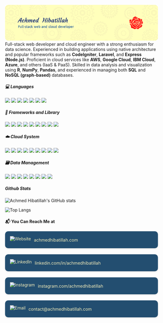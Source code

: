 ![Achmed Hibatillah](img/header.png)
Full-stack web developer and cloud engineer with a strong enthusiasm for data science. Experienced in building applications using native architecture and popular frameworks such as **CodeIgniter**, **Laravel**, and **Express (Node.js)**. Proficient in cloud services like **AWS**, **Google Cloud**, **IBM Cloud**, **Azure**, and others (IaaS & PaaS). Skilled in data analysis and visualization using **R**, **NumPy**, **Pandas**, and experienced in managing both **SQL** and **NoSQL (graph-based)** databases.

##### 💻 Languages
<img src="https://img.shields.io/badge/PHP-777BB4?style=for-the-badge&logo=php&logoColor=white" />
<img src="https://img.shields.io/badge/Python-FFD43B?style=for-the-badge&logo=python&logoColor=blue" />
<img src="https://img.shields.io/badge/R-276DC3?style=for-the-badge&logo=r&logoColor=white" />
<img src="https://img.shields.io/badge/JavaScript-323330?style=for-the-badge&logo=javascript&logoColor=F7DF1E" />
<img src="https://img.shields.io/badge/HTML5-E34F26?style=for-the-badge&logo=html5&logoColor=white" />
<img src="https://img.shields.io/badge/CSS3-1572B6?style=for-the-badge&logo=css3&logoColor=white" />
<img src="https://img.shields.io/badge/Kotlin-B125EA?style=for-the-badge&logo=kotlin&logoColor=white" />

##### 🧰 Frameworks and Library
<img src="https://img.shields.io/badge/Codeigniter-EF4223?style=for-the-badge&logo=codeigniter&logoColor=white" />
<img src="https://img.shields.io/badge/Laravel-FF2D20?style=for-the-badge&logo=laravel&logoColor=white" />
<img src="https://img.shields.io/badge/Node%20js-339933?style=for-the-badge&logo=nodedotjs&logoColor=white" />
<img src="https://img.shields.io/badge/React-20232A?style=for-the-badge&logo=react&logoColor=61DAFB" />
<img src="https://img.shields.io/badge/Vue%20js-35495E?style=for-the-badge&logo=vuedotjs&logoColor=4FC08D" />
<img src="https://img.shields.io/badge/Apache_Spark-FFFFFF?style=for-the-badge&logo=apachespark&logoColor=#E35A16" />
<img src="https://img.shields.io/badge/Numpy-777BB4?style=for-the-badge&logo=numpy&logoColor=white" />
<img src="https://img.shields.io/badge/Pandas-2C2D72?style=for-the-badge&logo=pandas&logoColor=white" />
<img src="https://img.shields.io/badge/Bootstrap-563D7C?style=for-the-badge&logo=bootstrap&logoColor=white" />

##### ☁️ Cloud System
<img src="https://img.shields.io/badge/Docker-2CA5E0?style=for-the-badge&logo=docker&logoColor=white" />
<img src="https://img.shields.io/badge/Amazon_Web_Services-FF9900?style=for-the-badge&logo=amazonwebservices&logoColor=white" />
<img src="https://img.shields.io/badge/Google_Cloud-4285F4?style=for-the-badge&logo=google-cloud&logoColor=white" />
<img src="https://img.shields.io/badge/Hostinger-673DE6?style=for-the-badge&logo=hostinger&logoColor=white" />
<img src="https://img.shields.io/badge/Arch_Linux-1793D1?style=for-the-badge&logo=arch-linux&logoColor=white" />
<img src="https://img.shields.io/badge/Debian-A81D33?style=for-the-badge&logo=debian&logoColor=white" />
<img src="https://img.shields.io/badge/Fedora-51A2DA?style=for-the-badge&logo=fedora&logoColor=white" />
<img src="https://img.shields.io/badge/Kali_Linux-557C94?style=for-the-badge&logo=kali-linux&logoColor=white" />
<img src="https://img.shields.io/badge/Ubuntu-E95420?style=for-the-badge&logo=ubuntu&logoColor=white" />

##### 🗃️ Data Management
<img src="https://img.shields.io/badge/MySQL-005C84?style=for-the-badge&logo=mysql&logoColor=white" />
<img src="https://img.shields.io/badge/PostgreSQL-316192?style=for-the-badge&logo=postgresql&logoColor=white" />
<img src="https://img.shields.io/badge/MariaDB-003545?style=for-the-badge&logo=mariadb&logoColor=white" />
<img src="https://img.shields.io/badge/Amazon%20RDS-527FFF?style=for-the-badge&logo=amazon-rds&logoColor=white" />
<img src="https://img.shields.io/badge/MongoDB-4EA94B?style=for-the-badge&logo=mongodb&logoColor=white" />
<img src="https://img.shields.io/badge/Neo4j-018bff?style=for-the-badge&logo=neo4j&logoColor=white" />
<img src="https://img.shields.io/badge/json-5E5C5C?style=for-the-badge&logo=json&logoColor=white" />
<img src="https://img.shields.io/badge/Microsoft_Excel-217346?style=for-the-badge&logo=microsoft-excel&logoColor=white" />


##### Github Stats
![Achmed Hibatillah's GitHub stats](https://github-readme-stats.vercel.app/api?username=achmedhibatillah&show_icons=true&theme=gruvbox_light)

![Top Langs](https://github-readme-stats.vercel.app/api/top-langs/?username=achmedhibatillah&layout=pie&theme=gruvbox_light)

<h4 align="left">📬 You Can Reach Me at</h4>
<div style="display: flex; gap: 20px; flex-wrap: wrap; align-items: stretch;">
  <a href="https://achmedhibatillah.com" target="_blank" style="flex: 1 1 200px; color: #F5EEBB; background-color: #234E70; padding: 16px; border-radius: 10px; text-decoration: none; display: flex; align-items: center; gap: 10px; box-shadow: 0 2px 5px rgba(0,0,0,0.1);">
    <img src="https://cdn.jsdelivr.net/npm/simple-icons@v9/icons/aboutdotme.svg" alt="Website" height="24" />
    <span>achmedhibatillah.com</span>
  </a>

  <a href="https://www.linkedin.com/in/achmedhibatillah/" target="_blank" style="flex: 1 1 200px; color: #F5EEBB; background-color: #234E70; padding: 16px; border-radius: 10px; text-decoration: none; display: flex; align-items: center; gap: 10px; box-shadow: 0 2px 5px rgba(0,0,0,0.1);">
    <img src="https://cdn.jsdelivr.net/npm/simple-icons@v9/icons/linkedin.svg" alt="LinkedIn" height="24" />
    <span>linkedin.com/in/achmedhibatillah</span>
  </a>

  <a href="https://instagram.com/achmedhibatillah" target="_blank" style="flex: 1 1 200px; color: #F5EEBB; background-color: #234E70; padding: 16px; border-radius: 10px; text-decoration: none; display: flex; align-items: center; gap: 10px; box-shadow: 0 2px 5px rgba(0,0,0,0.1);">
    <img src="https://cdn.jsdelivr.net/npm/simple-icons@v9/icons/instagram.svg" alt="Instagram" height="24" />
    <span>instagram.com/achmedhibatillah</span>
  </a>

  <a href="mailto:contact@achmedhibatillah.com" style="flex: 1 1 200px; color: #F5EEBB; background-color: #234E70; padding: 16px; border-radius: 10px; text-decoration: none; display: flex; align-items: center; gap: 10px; box-shadow: 0 2px 5px rgba(0,0,0,0.1);">
    <img src="https://cdn.jsdelivr.net/npm/simple-icons@v9/icons/gmail.svg" alt="Email" height="24" />
    <span>contact@achmedhibatillah.com</span>
  </a>
</div>
